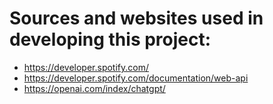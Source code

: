 # Sources and websites used in developing this project:
- https://developer.spotify.com/
- https://developer.spotify.com/documentation/web-api
- https://openai.com/index/chatgpt/
